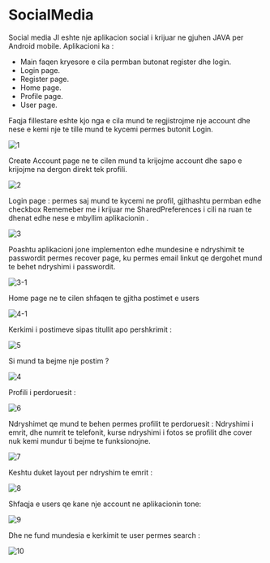 # SocialMedia
Social media JI eshte nje aplikacion social i krijuar ne gjuhen JAVA per Android mobile.
Aplikacioni ka : 
  - Main faqen kryesore e cila permban butonat register dhe login.
  - Login page.
  - Register page.
  - Home page.
  - Profile page.
  - User page.

Faqja fillestare eshte kjo nga e cila mund te regjistrojme nje account dhe nese e kemi
nje te tille mund te kycemi permes butonit Login.

![1](https://user-images.githubusercontent.com/63592509/123265430-57cf1100-d4fb-11eb-9efb-bdbc0ce43c59.png)

Create Account page ne te cilen mund ta krijojme account dhe sapo e krijojme na dergon direkt tek profili.

![2](https://user-images.githubusercontent.com/63592509/123266125-04a98e00-d4fc-11eb-821b-7b843f5bdc88.png)

Login page : permes saj mund te kycemi ne profil, gjithashtu permban edhe checkbox Rememeber me i krijuar me SharedPreferences i cili na ruan te dhenat
edhe nese e mbyllim aplikacionin .

![3](https://user-images.githubusercontent.com/63592509/123266385-41758500-d4fc-11eb-918a-8a93e4c87a4e.png)

Poashtu aplikacioni jone implementon edhe mundesine e ndryshimit te passwordit permes recover page,
ku permes email linkut qe dergohet mund te behet ndryshimi i passwordit.

![3-1](https://user-images.githubusercontent.com/63592509/123266947-c496db00-d4fc-11eb-815a-12c65fcbe7c7.png)

Home page ne te cilen shfaqen te gjitha postimet e users

![4-1](https://user-images.githubusercontent.com/63592509/123267184-032c9580-d4fd-11eb-9402-956d68a8b43f.png)

Kerkimi i postimeve sipas titullit apo pershkrimit : 

![5](https://user-images.githubusercontent.com/63592509/123268445-50f5cd80-d4fe-11eb-9238-7a22b65632b6.png)

Si mund ta bejme nje postim ?

![4](https://user-images.githubusercontent.com/63592509/123267331-2e16e980-d4fd-11eb-8aae-c0eac4eb1b0d.PNG)

Profili  i perdoruesit : 

![6](https://user-images.githubusercontent.com/63592509/123267400-41c25000-d4fd-11eb-8d11-7471f2a163da.png)

Ndryshimet qe mund te behen permes profilit te perdoruesit : 
Ndryshimi i emrit, dhe numrit te telefonit, kurse ndryshimi i fotos se profilit dhe cover nuk kemi mundur
ti bejme te funksionojne.

![7](https://user-images.githubusercontent.com/63592509/123267554-70402b00-d4fd-11eb-842f-ca36e9f99ee4.png)


Keshtu duket layout per ndryshim te emrit :

![8](https://user-images.githubusercontent.com/63592509/123267655-8bab3600-d4fd-11eb-878d-ea8e84f4d554.png)

Shfaqja e users qe kane nje account ne aplikacionin tone: 

![9](https://user-images.githubusercontent.com/63592509/123267710-98c82500-d4fd-11eb-8fdf-824899c82111.png)

Dhe ne fund mundesia e kerkimit te user permes search : 

![10](https://user-images.githubusercontent.com/63592509/123267830-b7c6b700-d4fd-11eb-870b-82e47cc3d341.png)


                                  
                                   
